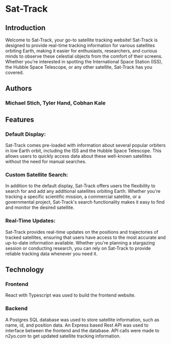 # Sat-Track
## Introduction

Welcome to Sat-Track, your go-to satellite tracking website! Sat-Track is designed to provide real-time tracking information for various satellites orbiting Earth, making it easier for enthusiasts, researchers, and curious minds to observe these celestial objects from the comfort of their screens. Whether you're interested in spotting the International Space Station (ISS), the Hubble Space Telescope, or any other satellite, Sat-Track has you covered.

## Authors
### Michael Stich, Tyler Hand, Cobhan Kale

## Features
### Default Display:
Sat-Track comes pre-loaded with information about several popular orbiters in low Earth orbit, including the ISS and the Hubble Space Telescope. This allows users to quickly access data about these well-known satellites without the need for manual searches.
### Custom Satellite Search:
In addition to the default display, Sat-Track offers users the flexibility to search for and add any additional satellites orbiting Earth. Whether you're tracking a specific scientific mission, a commercial satellite, or a governmental project, Sat-Track's search functionality makes it easy to find and monitor the desired satellite.
### Real-Time Updates:
Sat-Track provides real-time updates on the positions and trajectories of tracked satellites, ensuring that users have access to the most accurate and up-to-date information available. Whether you're planning a stargazing session or conducting research, you can rely on Sat-Track to provide reliable tracking data whenever you need it.

## Technology

### Frontend
React with Typescript was used to build the frontend website. 

### Backend
A Postgres SQL database was used to store satellite information, such as name, id, and position data.
An Express based Rest API was used to interface between the frontend and the database.
API calls were made to n2yo.com to get updated satellite tracking information. 
